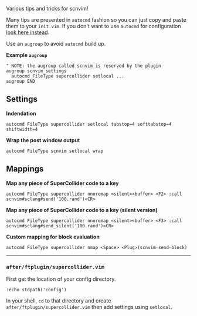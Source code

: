 Various tips and tricks for scnvim!

Many tips are presented in `autocmd` fashion so you can just copy and paste them to your `init.vim`. If you don't want to use `autocmd` for configuration [look here instead](#afterftpluginsupercollidervim).

Use an `augroup` to avoid `autocmd` build up.

**Example `augroup`**

```vim
" NOTE: the augroup called scnvim is reserved by the plugin
augroup scnvim_settings
  autocmd FileType supercollider setlocal ...
augroup END
```

## Settings

**Indendation**

```vim
autocmd FileType supercollider setlocal tabstop=4 softtabstop=4 shiftwidth=4
```

**Wrap the post window output**

```vim
autocmd FileType scnvim setlocal wrap
```

## Mappings

**Map any piece of SuperCollider code to a key**
```vim
autocmd FileType supercollider nnoremap <silent><buffer> <F2> :call scnvim#sclang#send('100.rand')<CR>
```

**Map any piece of SuperCollider code to a key (silent version)**
```vim
autocmd FileType supercollider nnoremap <silent><buffer> <F3> :call scnvim#sclang#send_silent('100.rand')<CR>
```

**Custom mapping for block evaluation**
```vim
autocmd FileType supercollider nmap <Space> <Plug>(scnvim-send-block)
```

---

### `after/ftplugin/supercollider.vim`

First get the location of your config directory.

```vim
:echo stdpath('config')
```

In your shell, `cd` to that directory and create `after/ftplugin/supercollider.vim` then add settings using `setlocal`.